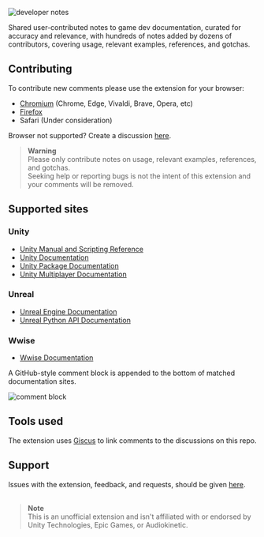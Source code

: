 ![developer notes](https://user-images.githubusercontent.com/21963717/196857254-6888f425-b26e-4ae0-bff9-6232ed7b1848.png)

Shared user-contributed notes to game dev documentation, curated for accuracy and relevance, with hundreds of notes added by dozens of contributors, covering usage, relevant examples, references, and gotchas.

## Contributing
To contribute new comments please use the extension for your browser:

- [Chromium](https://chrome.google.com/webstore/detail/fchdfdnnpkphopmdaochdfnmcahndmnb) (Chrome, Edge, Vivaldi, Brave, Opera, etc)
- [Firefox](https://addons.mozilla.org/en-US/firefox/addon/developer-notes/)
- Safari (Under consideration)

Browser not supported? Create a discussion [here](https://github.com/orgs/Developer-Notes-Extension/discussions).

> **Warning**  
> Please only contribute notes on usage, relevant examples, references, and gotchas.  
> Seeking help or reporting bugs is not the intent of this extension and your comments will be removed.

## Supported sites
### Unity
- [Unity Manual and Scripting Reference](https://docs.unity3d.com/)
- [Unity Documentation](https://docs.unity.com/)
- [Unity Package Documentation](https://docs.unity3d.com/Manual/pack-keys.html)
- [Unity Multiplayer Documentation](https://docs-multiplayer.unity3d.com/)
### Unreal
- [Unreal Engine Documentation](https://docs.unrealengine.com)
- [Unreal Python API Documentation](https://docs.unrealengine.com/PythonAPI/)
### Wwise
- [Wwise Documentation](https://www.audiokinetic.com/library/)

A GitHub-style comment block is appended to the bottom of matched documentation sites.

![comment block](https://user-images.githubusercontent.com/21963717/198780459-a7f7af76-0581-48e0-b442-5d968cd11aa5.png)

## Tools used
The extension uses [Giscus](https://github.com/giscus/giscus) to link comments to the discussions on this repo.

## Support
Issues with the extension, feedback, and requests, should be given [here](https://github.com/orgs/Developer-Notes-Extension/discussions).
<br><br>

> **Note**  
> This is an unofficial extension and isn't affiliated with or endorsed by Unity Technologies, Epic Games, or Audiokinetic.
